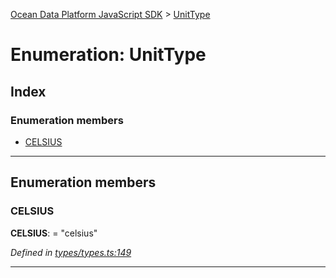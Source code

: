 [Ocean Data Platform JavaScript SDK](../README.md) > [UnitType](../enums/unittype.md)

# Enumeration: UnitType

## Index

### Enumeration members

* [CELSIUS](unittype.md#celsius)

---

## Enumeration members

<a id="celsius"></a>

###  CELSIUS

**CELSIUS**:  = "celsius"

*Defined in [types/types.ts:149](https://github.com/C4IROcean/ODP-sdk-js/blob/17df383/source/types/types.ts#L149)*

___

